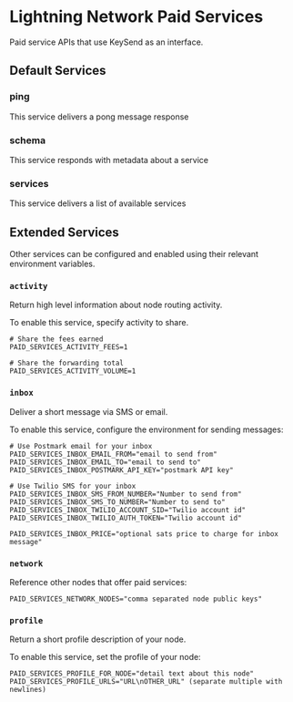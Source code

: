 # Lightning Network Paid Services

Paid service APIs that use KeySend as an interface.

## Default Services

### ping

This service delivers a pong message response

### schema

This service responds with metadata about a service

### services

This service delivers a list of available services

## Extended Services

Other services can be configured and enabled using their relevant environment variables.

### `activity`

Return high level information about node routing activity.

To enable this service, specify activity to share.

```
# Share the fees earned
PAID_SERVICES_ACTIVITY_FEES=1

# Share the forwarding total
PAID_SERVICES_ACTIVITY_VOLUME=1
```

### `inbox`

Deliver a short message via SMS or email.

To enable this service, configure the environment for sending messages:

```
# Use Postmark email for your inbox
PAID_SERVICES_INBOX_EMAIL_FROM="email to send from"
PAID_SERVICES_INBOX_EMAIL_TO="email to send to"
PAID_SERVICES_INBOX_POSTMARK_API_KEY="postmark API key"

# Use Twilio SMS for your inbox
PAID_SERVICES_INBOX_SMS_FROM_NUMBER="Number to send from"
PAID_SERVICES_INBOX_SMS_TO_NUMBER="Number to send to"
PAID_SERVICES_INBOX_TWILIO_ACCOUNT_SID="Twilio account id"
PAID_SERVICES_INBOX_TWILIO_AUTH_TOKEN="Twilio account id"

PAID_SERVICES_INBOX_PRICE="optional sats price to charge for inbox message"
```

### `network`

Reference other nodes that offer paid services:

```
PAID_SERVICES_NETWORK_NODES="comma separated node public keys"
```

### `profile`

Return a short profile description of your node.

To enable this service, set the profile of your node:

```
PAID_SERVICES_PROFILE_FOR_NODE="detail text about this node"
PAID_SERVICES_PROFILE_URLS="URL\nOTHER_URL" (separate multiple with newlines)
```
